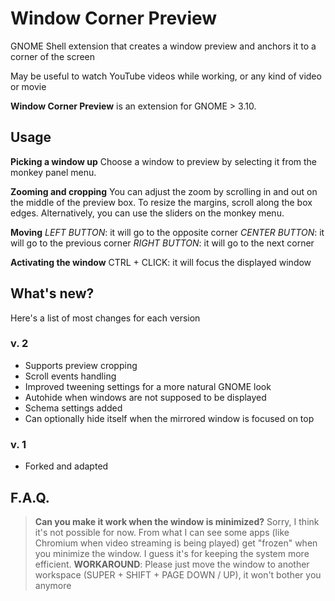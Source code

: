 # Window Corner Preview
GNOME Shell extension that creates a window preview and anchors it to a corner of the screen

May be useful to watch YouTube videos while working, or any kind of video or movie


**Window Corner Preview** is an extension for GNOME > 3.10.

## Usage
**Picking a window up**
Choose a window to preview by selecting it from the monkey panel menu.

**Zooming and cropping**
You can adjust the zoom by scrolling in and out on the middle of the preview box. To resize the margins, scroll along the box edges.
Alternatively, you can use the sliders on the monkey menu.

**Moving**
*LEFT BUTTON*: it will go to the opposite corner
*CENTER BUTTON*: it will go to the previous corner
*RIGHT BUTTON*: it will go to the next corner

**Activating the window**
CTRL + CLICK: it will focus the displayed window


## What's new?
Here's a list of most changes for each version
### v. 2

- Supports preview cropping
- Scroll events handling
- Improved tweening settings for a more natural GNOME look
- Autohide when windows are not supposed to be displayed
- Schema settings added
- Can optionally hide itself when the mirrored window is focused on top

### v. 1

  - Forked and adapted

## F.A.Q.
> **Can you make it work when the window is minimized?**
Sorry, I think it's not possible for now. From what I can see some apps (like Chromium when video streaming is being played) get "frozen" when you minimize the window. I guess it's for keeping the system more efficient.
**WORKAROUND**: Please just move the window to another workspace (SUPER + SHIFT + PAGE DOWN / UP), it won't bother you anymore



